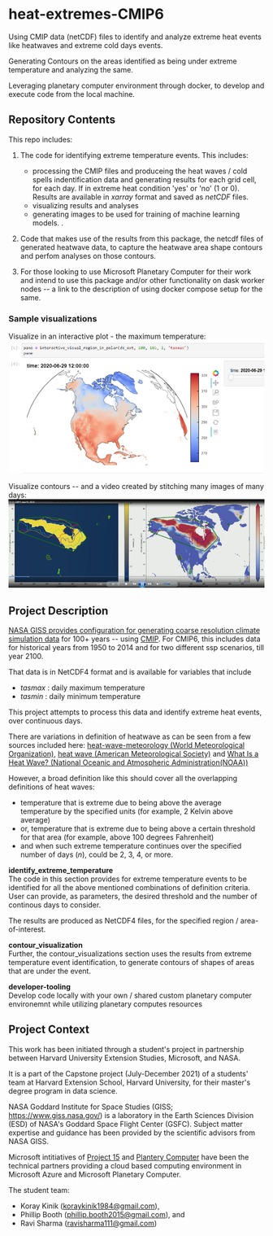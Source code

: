 # heat-extremes-CMIP6
Using CMIP data (netCDF) files to identify and analyze extreme heat events like heatwaves and extreme cold days events.

Generating Contours on the areas identified as being under extreme temperature and analyzing the same.

Leveraging planetary computer environment through docker, to develop and execute code from the local machine. 

## Repository Contents
This repo includes: 
1) The code for identifying extreme temperature events. This includes:      
    - processing the CMIP files and produceing the heat waves / cold spells indentification data and generating results for each grid cell, for each day. If in extreme heat condition 'yes' or 'no' (1 or 0). Results are available in *xarray* format and saved as *netCDF* files.
    - visualizing results and analyses
    - generating images to be used for training of machine learning models.
    .

2) Code that makes use of the results from this package, the netcdf files of generated heatwave data, to capture the heatwave area shape contours and perfom analyses on those contours.
 
3) For those looking to use Microsoft Planetary Computer for their work and intend to use this package and/or other functionality on dask worker nodes -- a link to the description of using docker compose setup for the same.

### Sample visualizations
Visualize in an interactive plot - the maximum temperature:
![Visualize maximum temperature](images/interactive_visual_polar_example_01.png)

Visualize contours -- and a video created by stitching many images of many days:
![Visualize maximum temperature](images/Contours_visualization.png)


## Project Description

[NASA GISS provides configuration for generating coarse resolution climate simulation data](https://data.giss.nasa.gov/modelE/cmip6/) for 100+ years -- using [CMIP](https://esgf-node.llnl.gov/projects/cmip6/). For CMIP6, this includes data for historical years from 1950 to 2014 and for two different ssp scenarios, till year 2100.

That data is in NetCDF4 format and is available for variables that include
- *tasmax* : daily maximum temperature
- *tasmin* : daily minimum temperature

This project attempts to process this data and identify extreme heat events, over continuous days.

There are variations in definition of heatwave as can be seen from a few sources included here: [heat-wave-meteorology (World Meteorological Organization)](https://www.britannica.com/science/heat-wave-meteorology), [heat wave (American Meteorological Society)](https://glossary.ametsoc.org/wiki/Heat_wave) and [What Is a Heat Wave? (National Oceanic and Atmospheric Administration(NOAA))](https://scijinks.gov/heat/)

However, a broad definition like this should cover all the overlapping definitions of heat waves:
* temperature that is extreme due to being above the average temperature by the specified units (for example, 2 Kelvin above average)
* or, temperature that is extreme due to being above a certain threshold for that area (for example, above 100 degrees Fahrenheit)
* and when such extreme temperature continues over the specified number of days (*n*), could be 2, 3, 4, or more.

**identify_extreme_temperature**  
The code in this section provides for extreme temperature events to be identified for all the above mentioned combinations of definition criteria. User can provide, as parameters, the desired threshold and the number of continous days to consider. 

The results are produced as NetCDF4 files, for the specified region / area-of-interest.

**contour_visualization**  
Further, the contour_visualizations section uses the results from extreme temperature event identification, to generate contours of shapes of areas that are under the event. 

**developer-tooling**  
 Develop code locally with your own / shared custom planetary computer environemnt while utilizing planetary computes resources

## Project Context
This work has been initiated through a student's project in partnership between Harvard University Extension Studies, Microsoft, and NASA.

It is a part of the Capstone project (July-December 2021) of a students' team at Harvard Extension School, Harvard University, for their master's degree program in data science. 

NASA Goddard Institute for Space Studies (GISS; https://www.giss.nasa.gov/) is a laboratory in the Earth Sciences Division (ESD) of NASA's Goddard Space Flight Center (GSFC). Subject matter expertise and guidance has been provided by the scientific advisors from NASA GISS.

Microsoft intitiatives of [Project 15](https://docs.microsoft.com/en-us/azure/architecture/solution-ideas/articles/project-15-iot-sustainability) and [Plantery Computer](http://planetarycomputer.microsoft.com/) have been the technical partners providing a cloud based computing environment in Microsoft Azure and Microsoft Planetary Computer. 

The student team:
* Koray Kinik (koraykinik1984@gmail.com),
* Phillip Booth (phillip.booth2015@gmail.com), and
* Ravi Sharma (ravisharma111@gmail.com)  


